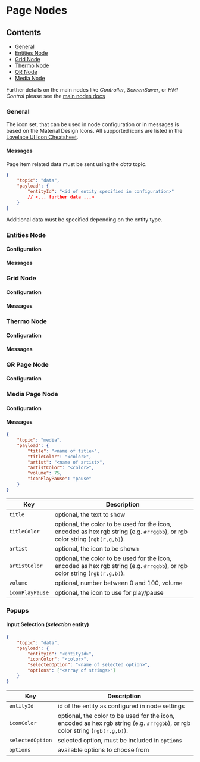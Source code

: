 # Page Nodes

## Contents

-   [General](#general)
-   [Entities Node](#2ntities-node)
-   [Grid Node](#grid-node)
-   [Thermo Node](#thermo-node)
-   [QR Node](#qr-page-node)
-   [Media Node](#media-page-node)

Further details on the main nodes like _Controller_, _ScreenSaver_, or _HMI Control_ please see the [main nodes docs](./nodes.md)

### General

The icon set, that can be used in node configuration or in messages is based on the Material Design Icons. All supported icons are listed in the [Lovelace UI Icon Cheatsheet](https://docs.nspanel.pky.eu/icon-cheatsheet.html).

#### Messages

Page item related data must be sent using the _data_ topic.

```json
{
    "topic": "data",
    "payload": {
        "entityId": "<id of entity specified in configuration>"
        // <... further data ...>
    }
}
```

Additional data must be specified depending on the entity type.

### Entities Node

#### Configuration

#### Messages

### Grid Node

#### Configuration

#### Messages

### Thermo Node

#### Configuration

#### Messages

### QR Page Node

#### Configuration

### Media Page Node

#### Configuration

#### Messages

```json
{
    "topic": "media",
    "payload": {
        "title": "<name of title>",
        "titleColor": "<color>",
        "artist": "<name of artist>",
        "artistColor": "<color>",
        "volume": 75,
        "iconPlayPause": "pause"
    }
}
```

| Key             | Description                                                                                                                  |
| --------------- | ---------------------------------------------------------------------------------------------------------------------------- |
| `title`         | optional, the text to show                                                                                                   |
| `titleColor`    | optional, the color to be used for the icon, encoded as hex rgb string (e.g. `#rrggbb`), or rgb color string (`rgb(r,g,b)`). |
| `artist`        | optional, the icon to be shown                                                                                               |
| `artistColor`   | optional, the color to be used for the icon, encoded as hex rgb string (e.g. `#rrggbb`), or rgb color string (`rgb(r,g,b)`). |
| `volume`        | optional, number between 0 and 100, volume                                                                                   |
| `iconPlayPause` | optional, the icon to use for play/pause                                                                                     |

### Popups

#### Input Selection (_selection_ entity)

```json
{
    "topic": "data",
    "payload": {
        "entityId": "<entityId>",
        "iconColor": "<color>",
        "selectedOption": "<name of selected option>",
        "options": ["<array of strings>"]
    }
}
```

| Key              | Description                                                                                                                  |
| ---------------- | ---------------------------------------------------------------------------------------------------------------------------- |
| `entityId`       | id of the entity as configured in node settings                                                                              |
| `iconColor`      | optional, the color to be used for the icon, encoded as hex rgb string (e.g. `#rrggbb`), or rgb color string (`rgb(r,g,b)`). |
| `selectedOption` | selected option, must be included in `options`                                                                               |
| `options`        | available options to choose from                                                                                             |
